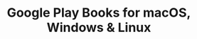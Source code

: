---
name: Google Play Books
url: 'https://play.google.com/books'
category: Books
title: 'Google Play Books for macOS, Windows & Linux'
key: google-play-books

---